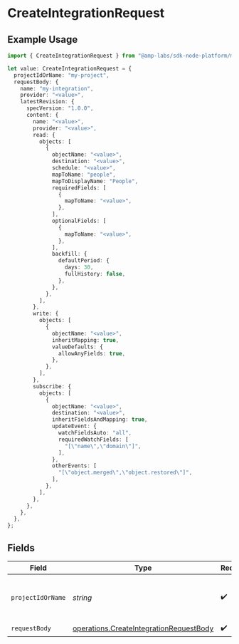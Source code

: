 # CreateIntegrationRequest

## Example Usage

```typescript
import { CreateIntegrationRequest } from "@amp-labs/sdk-node-platform/models/operations";

let value: CreateIntegrationRequest = {
  projectIdOrName: "my-project",
  requestBody: {
    name: "my-integration",
    provider: "<value>",
    latestRevision: {
      specVersion: "1.0.0",
      content: {
        name: "<value>",
        provider: "<value>",
        read: {
          objects: [
            {
              objectName: "<value>",
              destination: "<value>",
              schedule: "<value>",
              mapToName: "people",
              mapToDisplayName: "People",
              requiredFields: [
                {
                  mapToName: "<value>",
                },
              ],
              optionalFields: [
                {
                  mapToName: "<value>",
                },
              ],
              backfill: {
                defaultPeriod: {
                  days: 30,
                  fullHistory: false,
                },
              },
            },
          ],
        },
        write: {
          objects: [
            {
              objectName: "<value>",
              inheritMapping: true,
              valueDefaults: {
                allowAnyFields: true,
              },
            },
          ],
        },
        subscribe: {
          objects: [
            {
              objectName: "<value>",
              destination: "<value>",
              inheritFieldsAndMapping: true,
              updateEvent: {
                watchFieldsAuto: "all",
                requiredWatchFields: [
                  "[\"name\",\"domain\"]",
                ],
              },
              otherEvents: [
                "[\"object.merged\",\"object.restored\"]",
              ],
            },
          ],
        },
      },
    },
  },
};
```

## Fields

| Field                                                                                              | Type                                                                                               | Required                                                                                           | Description                                                                                        | Example                                                                                            |
| -------------------------------------------------------------------------------------------------- | -------------------------------------------------------------------------------------------------- | -------------------------------------------------------------------------------------------------- | -------------------------------------------------------------------------------------------------- | -------------------------------------------------------------------------------------------------- |
| `projectIdOrName`                                                                                  | *string*                                                                                           | :heavy_check_mark:                                                                                 | The Ampersand project ID or project name.                                                          | my-project                                                                                         |
| `requestBody`                                                                                      | [operations.CreateIntegrationRequestBody](../../models/operations/createintegrationrequestbody.md) | :heavy_check_mark:                                                                                 | N/A                                                                                                |                                                                                                    |